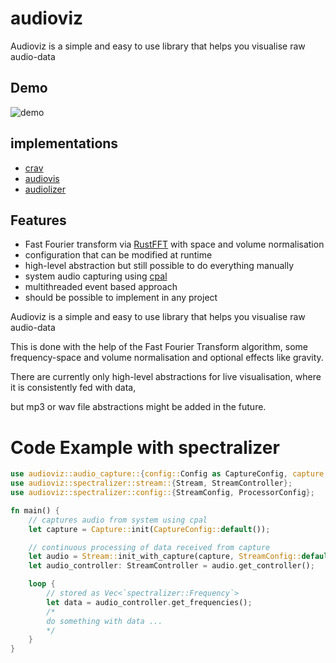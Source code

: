# audioviz
Audioviz is a simple and easy to use library that helps you visualise raw audio-data

## Demo
![demo](./media/demo.gif)

## implementations
* [crav](https://github.com/BrunoWallner/crav)
* [audiovis](https://github.com/BrunoWallner/audiovis)
* [audiolizer](https://github.com/BrunoWallner/audiolizer)

## Features
* Fast Fourier transform via [RustFFT](https://github.com/ejmahler/RustFFT) with space and volume normalisation
* configuration that can be modified at runtime
* high-level abstraction but still possible to do everything manually
* system audio capturing using [cpal](https://github.com/RustAudio/cpal)
* multithreaded event based approach
* should be possible to implement in any project

 Audioviz is a simple and easy to use library that helps you visualise raw audio-data

 This is done with the help of the Fast Fourier Transform algorithm,
 some frequency-space and volume normalisation and optional effects like gravity.

 There are currently only high-level abstractions for live visualisation, where
 it is consistently fed with data,
 
 but mp3 or wav file abstractions might be added in the future.

 # Code Example with spectralizer
 ```rs
 use audioviz::audio_capture::{config::Config as CaptureConfig, capture::Capture};
 use audioviz::spectralizer::stream::{Stream, StreamController};
 use audioviz::spectralizer::config::{StreamConfig, ProcessorConfig};
 
 fn main() {
     // captures audio from system using cpal
     let capture = Capture::init(CaptureConfig::default());
 
     // continuous processing of data received from capture
     let audio = Stream::init_with_capture(capture, StreamConfig::default());
     let audio_controller: StreamController = audio.get_controller();
 
     loop {
         // stored as Vec<`spectralizer::Frequency`>
         let data = audio_controller.get_frequencies();
         /*
         do something with data ...
         */
     }
 }
 ```
